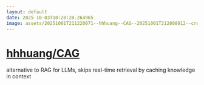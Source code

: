 ```yaml
---
layout: default
date: 2025-10-03T10:20:28.264965
image: assets/20251001T211220071--hhhuang--CAG--20251001T212808012--cropped.png
---
```


# [hhhuang/CAG](https://github.com/hhhuang/CAG)

alternative to RAG for LLMs, skips real-time retrieval by caching knowledge in context
